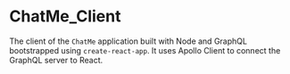 # ChatMe_Client
The client of the `ChatMe` application built with Node and GraphQL bootstrapped using `create-react-app`. It uses Apollo Client to connect the GraphQL server to React.
